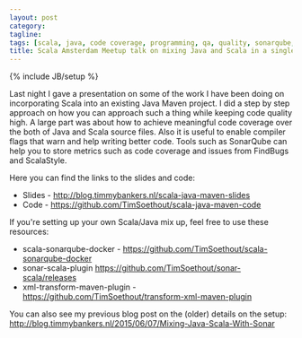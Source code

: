 ```yaml
---
layout: post
category:
tagline:
tags: [scala, java, code coverage, programming, qa, quality, sonarqube, sonar, maven, multi-module, scoverage, scalastyle]
title: Scala Amsterdam Meetup talk on mixing Java and Scala in a single module
---
```

{% include JB/setup %}

Last night I gave a presentation on some of the work I have been doing on incorporating Scala into an existing Java Maven project. I did a step by step approach on how you can approach such a thing while keeping code quality high. A large part was about how to achieve meaningful code coverage over the both of Java and Scala source files.
Also it is useful to enable compiler flags that warn and help writing better code. Tools such as SonarQube can help you to store metrics such as code coverage and issues from FindBugs and ScalaStyle.

Here you can find the links to the slides and code:
- Slides - http://blog.timmybankers.nl/scala-java-maven-slides
- Code - https://github.com/TimSoethout/scala-java-maven-code

If you're setting up your own Scala/Java mix up, feel free to use these resources:
- scala-sonarqube-docker - https://github.com/TimSoethout/scala-sonarqube-docker
- sonar-scala-plugin https://github.com/TimSoethout/sonar-scala/releases
- xml-transform-maven-plugin - https://github.com/TimSoethout/transform-xml-maven-plugin

You can also see my previous blog post on the (older) details on the setup: http://blog.timmybankers.nl/2015/06/07/Mixing-Java-Scala-With-Sonar
